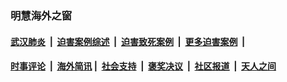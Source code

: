 
### 明慧海外之窗

####  [武汉肺炎](indexes/365.md?t=06251100) &nbsp;|&nbsp;  [迫害案例综述](indexes/328.md?t=06251100) &nbsp;|&nbsp; [迫害致死案例](indexes/277.md?t=06251100)  &nbsp;|&nbsp; [更多迫害案例](indexes/81.md?t=06251100)  &nbsp;|&nbsp; 
####  [时事评论](indexes/19.md?t=06251100) &nbsp;|&nbsp; [海外简讯](indexes/245.md?t=06251100)&nbsp;|&nbsp;  [社会支持](indexes/140.md?t=06251100) &nbsp;|&nbsp; [褒奖决议](indexes/282.md?t=06251100) &nbsp;|&nbsp; [社区报道](indexes/91.md?t=06251100)  &nbsp;|&nbsp; [天人之间](indexes/78.md?t=06251100) 

